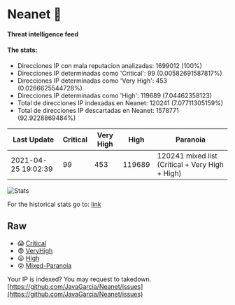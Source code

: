 # Neanet :hocho:
#### Threat intelligence feed
#### The stats:

- Direcciones IP con mala reputacion analizadas: 1699012 (100%)
- Direcciones IP determinadas como 'Critical':  99 (0.00582691587817%)
- Direcciones IP determinadas como 'Very High':  453 (0.0266625544728%)
- Direcciones IP determinadas como 'High':  119689 (7.04462358123)
- Total de direcciones IP indexadas en Neanet:  120241 (7.07711305159%)
- Total de direcciones IP descartadas en Neanet:  1578771 (92.9228869484%)

| Last Update | Critical | Very High | High | Paranoia |
| --- | --- | --- | --- | --- |
| 2021-04-25 19:02:39 | 99 | 453 | 119689 | 120241 mixed list (Critical + Very High + High)|

![Stats](https://docs.google.com/spreadsheets/d/e/2PACX-1vSnaNMIXVabIpDJjufMlzH7poXnshF3mgd8Is1g9ytUEzVsP5my4Trn8f-xkoLLQ38xpL3HtmUexLo6/pubchart?oid=501124687&format=image)

For the historical stats go to: [link](/stats.csv)
## Raw
- :scream: [Critical](https://raw.githubusercontent.com/JavaGarcia/Neanet/master/blacklists/neanet_critical.txt)
- :fearful: [VeryHigh](https://raw.githubusercontent.com/JavaGarcia/Neanet/master/blacklists/neanet_veryHigh.txtt)
- :frowning: [High](https://raw.githubusercontent.com/JavaGarcia/Neanet/master/blacklists/neanet_high.txt)
- :dizzy_face: [Mixed-Paranoia](https://raw.githubusercontent.com/JavaGarcia/Neanet/master/blacklists/neanet_all.txt)


Your IP is indexed? You may request to takedown. [https://github.com/JavaGarcia/Neanet/issues](https://github.com/JavaGarcia/Neanet/issues)




























































































































































































































































































































































































































































































































































































































































































































































































































































































































































































































































































































































































































































































































































































































































































































































































































































































































































































































































































































































































































































































































































































































































































































































































































































































































































































































































































































































































































































































































































































































































































































































































































































































































































































































































































































































































































































































































































































































































































































































































































































































































































































































































































































































































































































































































































































































































































































































































































































































































































































































































































































































































































































































































































































































































































































































































































































































































































































































































































































































































































































































